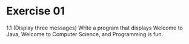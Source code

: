 # Exercise 01

1.1 (Display three messages) Write a program that displays Welcome to Java, Welcome to Computer Science, and Programming is fun.
